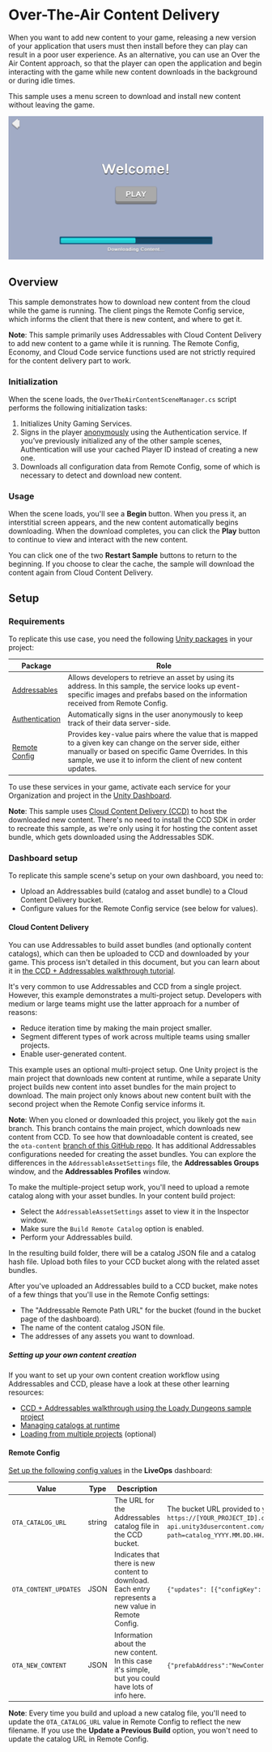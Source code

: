 # Over-The-Air Content Delivery

When you want to add new content to your game, releasing a new version of your application that users
must then install before they can play can result in a poor user experience. As an alternative, you
can use an Over the Air Content approach, so that the player can open the application and begin
interacting with the game while new content downloads in the background or during idle times.

This sample uses a menu screen to download and install new content without leaving the game.

![Over-The-Air Content Delivery scene](Documentation~/Over-The-Air_Content_Delivery_scene.png)

## Overview

This sample demonstrates how to download new content from the cloud while the game is running.
The client pings the Remote Config service, which informs the client that there is new content, and where to get it.

**Note**: This sample primarily uses Addressables with Cloud Content Delivery to add new content to a game while it is running.
The Remote Config, Economy, and Cloud Code service functions used are not strictly required for the content delivery part to work.

### Initialization

When the scene loads, the `OverTheAirContentSceneManager.cs` script performs the following initialization tasks:

1. Initializes Unity Gaming Services.
2. Signs in the player [anonymously](https://docs.unity.com/authentication/UsingAnonSignIn.html) using the Authentication service.
If you’ve previously initialized any of the other sample scenes,
Authentication will use your cached Player ID instead of creating a new one.
3. Downloads all configuration data from Remote Config, some of which is necessary to detect and download new content.

### Usage

When the scene loads, you'll see a **Begin** button.
When you press it, an interstitial screen appears, and the new content automatically begins downloading.
When the download completes, you can click the **Play** button to continue to view and interact with the new content.

You can click one of the two **Restart Sample** buttons to return to the beginning.
If you choose to clear the cache, the sample will download the content again from Cloud Content Delivery.

## Setup


### Requirements

To replicate this use case, you need the following [Unity packages](https://docs.unity3d.com/Manual/Packages.html) in your project:

| **Package**                                                                                                        | **Role**                                                                                                                                                                                                                          |
| ------------------------------------------------------------------------------------------------------------------ |-----------------------------------------------------------------------------------------------------------------------------------------------------------------------------------------------------------------------------------|
| [Addressables](https://docs.unity3d.com/Packages/com.unity.addressables@latest)                                    | Allows developers to retrieve an asset by using its address. In this sample, the service looks up event-specific images and prefabs based on the information received from Remote Config.                                         |
| [Authentication](https://docs.unity.com/authentication/Content/InstallAndConfigureSDK.htm)                         | Automatically signs in the user anonymously to keep track of their data server-side.                                                                                                                                              |
| [Remote Config](https://docs.unity3d.com/Packages/com.unity.remote-config@latest/ConfiguringYourProject.html)      | Provides key-value pairs where the value that is mapped to a given key can change on the server side, either manually or based on specific Game Overrides. In this sample, we use it to inform the client of new content updates. |

To use these services in your game, activate each service for your Organization and project in the [Unity Dashboard](https://dashboard.unity3d.com/).

**Note**: This sample uses [Cloud Content Delivery (CCD)](https://docs.unity.com/ccd/UnityCCD.html) to host the downloaded new content. There's no need to install the CCD SDK in order to recreate this sample, as we're only using it for hosting the content asset bundle, which gets downloaded using the Addressables SDK.


### Dashboard setup

To replicate this sample scene's setup on your own dashboard, you need to:
- Upload an Addressables build (catalog and asset bundle) to a Cloud Content Delivery bucket.
- Configure values for the Remote Config service (see below for values).


#### Cloud Content Delivery

You can use Addressables to build asset bundles (and optionally content catalogs),
which can then be uploaded to CCD and downloaded by your game.
This process isn't detailed in this document, but you can learn about it in
[the CCD + Addressables walkthrough tutorial](https://docs.unity.com/ccd/UnityCCDWalkthrough.html).

It's very common to use Addressables and CCD from a single project.
However, this example demonstrates a multi-project setup.
Developers with medium or large teams might use the latter approach for a number of reasons:

* Reduce iteration time by making the main project smaller.
* Segment different types of work across multiple teams using smaller projects.
* Enable user-generated content.

This example uses an optional multi-project setup.
One Unity project is the main project that downloads new content at runtime,
while a separate Unity project builds new content into asset bundles for the main project to download.
The main project only knows about new content built with the second project when the Remote Config service informs it.

**Note**: When you cloned or downloaded this project, you likely got the `main` branch.
This branch contains the main project, which downloads new content from CCD.
To see how that downloadable content is created, see the `ota-content`
[branch of this GitHub repo](https://github.com/Unity-Technologies/com.unity.services.samples.use-cases/tree/ota-content).
It has additional Addressables configurations needed for creating the asset bundles.
You can explore the differences in the `AddressableAssetSettings` file, the **Addressables Groups** window, and the **Addressables Profiles** window.

To make the multiple-project setup work, you'll need to upload a remote catalog along with your asset bundles.
In your content build project:

* Select the `AddressableAssetSettings` asset to view it in the Inspector window.
* Make sure the `Build Remote Catalog` option is enabled.
* Perform your Addressables build.

In the resulting build folder, there will be a catalog JSON file and a catalog hash file.
Upload both files to your CCD bucket along with the related asset bundles.

After you've uploaded an Addressables build to a CCD bucket,
make notes of a few things that you'll use in the Remote Config settings:

* The "Addressable Remote Path URL" for the bucket (found in the bucket page of the dashboard).
* The name of the content catalog JSON file.
* The addresses of any assets you want to download.

##### Setting up your own content creation

If you want to set up your own content creation workflow using Addressables and CCD, please have a look at these other learning resources:
* [CCD + Addressables walkthrough using the Loady Dungeons sample project](https://docs.unity.com/ccd/UnityCCDWalkthrough.html)
* [Managing catalogs at runtime](https://docs.unity3d.com/Packages/com.unity.addressables@1.20/manual/LoadContentCatalogAsync.html)
* [Loading from multiple projects](https://docs.unity3d.com/Packages/com.unity.addressables@1.20/manual/MultiProject.html) (optional)

#### Remote Config

[Set up the following config values](https://docs.unity.com/remote-config/HowDoesRemoteConfigWork.html) in the **LiveOps** dashboard:

| **Value**             | **Type** | **Description**                                                                                      | **Default value**                                                                                                                                                                                                                                                                                                                                            |
|---------------------- | -------- |----------------------------------------------------------------------------------------------------- | ------------------------------------------------------------------------------------------------------------------------------------------------------------------------------------------------------------------------------------------------------------------------------------------------------------------------------------------------------------ |
| `OTA_CATALOG_URL`     | string   | The URL for the Addressables catalog file in the CCD bucket.                                         | The bucket URL provided to you by the CCD dashboard, concatenated with the catalog json filename at the end. Example: `Something like: https://[YOUR_PROJECT_ID].client-api.unity3dusercontent.com/client_api/v1/environments/[YOUR_ENV_NAME]/buckets/[YOUR_BUCKET_ID]/release_by_badge/latest/entry_by_path/content/?path=catalog_YYYY.MM.DD.HH.MM.SS.json` |
| `OTA_CONTENT_UPDATES` | JSON     | Indicates that there is new content to download. Each entry represents a new value in Remote Config. | `{"updates": [{"configKey": "OTA_NEW_CONTENT"}]}`                                                                                                                                                                                                                                                                                                            |
| `OTA_NEW_CONTENT`     | JSON     | Information about the new content. In this case it's simple, but you could have lots of info here.   | `{"prefabAddress":"NewContentPrefab"}`                                                                                                                                                                                                                                                                                                                       |

**Note**: Every time you build and upload a new catalog file, you'll need to update the `OTA_CATALOG_URL` value in Remote Config to reflect the new filename.
If you use the **Update a Previous Build** option, you won't need to update the catalog URL in Remote Config.
